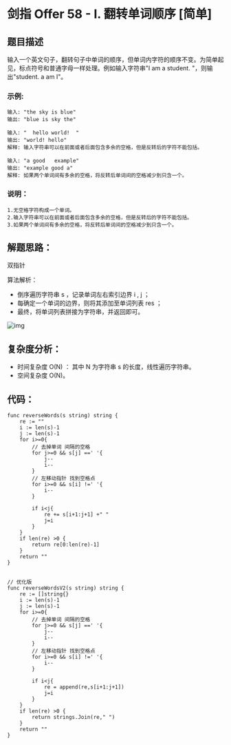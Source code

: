 # 剑指 Offer 58 - I. 翻转单词顺序 [简单]

## 题目描述

输入一个英文句子，翻转句子中单词的顺序，但单词内字符的顺序不变。为简单起见，标点符号和普通字母一样处理。例如输入字符串"I am a student. "，则输出"student. a am I"。

 

### 示例:

```
输入: "the sky is blue"
输出: "blue is sky the"

输入: "  hello world!  "
输出: "world! hello"
解释: 输入字符串可以在前面或者后面包含多余的空格，但是反转后的字符不能包括。

输入: "a good   example"
输出: "example good a"
解释: 如果两个单词间有多余的空格，将反转后单词间的空格减少到只含一个。
```

### 说明：

```
1.无空格字符构成一个单词。
2.输入字符串可以在前面或者后面包含多余的空格，但是反转后的字符不能包括。
3.如果两个单词间有多余的空格，将反转后单词间的空格减少到只含一个。
```

## 解题思路：

双指针

算法解析：

- 倒序遍历字符串 s ，记录单词左右索引边界 i , j ；
- 每确定一个单词的边界，则将其添加至单词列表 res ；
- 最终，将单词列表拼接为字符串，并返回即可。



![img](http://cdn.xiaot123.com/blog/2021-04/16a4dd165b9fd5e2f031c91a593bc83968765244a17312eb7fe7fc4a9a04d2a6-Picture8.png-blog)


## 复杂度分析：

- 时间复杂度 O(N) ： 其中 N 为字符串 s 的长度，线性遍历字符串。
- 空间复杂度 O(N)。



## 代码：

```
func reverseWords(s string) string {
	re := ""
	i := len(s)-1
	j := len(s)-1
	for i>=0{
		// 去掉单词 间隔的空格
		for j>=0 && s[j] ==' '{
			j--
			i--
		}
		// 左移动指针 找到空格点
		for i>=0 && s[i] !=' '{
			i--
		}

		if i<j{
			re += s[i+1:j+1] +" "
			j=i
		}
	}
	if len(re) >0 {
		return re[0:len(re)-1]
	}
	return ""
}


// 优化版
func reverseWordsV2(s string) string {
	re := []string{}
	i := len(s)-1
	j := len(s)-1
	for i>=0{
		// 去掉单词 间隔的空格
		for j>=0 && s[j] ==' '{
			j--
			i--
		}
		// 左移动指针 找到空格点
		for i>=0 && s[i] !=' '{
			i--
		}

		if i<j{
			re = append(re,s[i+1:j+1])
			j=i
		}
	}
	if len(re) >0 {
		return strings.Join(re," ")
	}
	return ""
}

```

